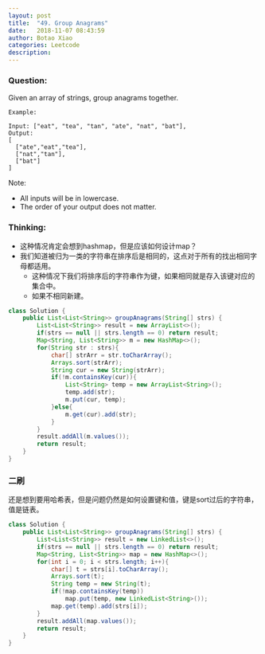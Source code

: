 ```yaml
---
layout: post
title:  "49. Group Anagrams"
date:   2018-11-07 08:43:59
author: Botao Xiao
categories: Leetcode
description:
---
```

### Question:
Given an array of strings, group anagrams together.

```
Example:

Input: ["eat", "tea", "tan", "ate", "nat", "bat"],
Output:
[
  ["ate","eat","tea"],
  ["nat","tan"],
  ["bat"]
]
```

Note:
* All inputs will be in lowercase.
* The order of your output does not matter.



### Thinking:
* 这种情况肯定会想到hashmap，但是应该如何设计map？
* 我们知道被归为一类的字符串在排序后是相同的，这点对于所有的找出相同字母都适用。
	* 这种情况下我们将排序后的字符串作为键，如果相同就是存入该键对应的集合中。
	* 如果不相同新建。

```Java
class Solution {
    public List<List<String>> groupAnagrams(String[] strs) {
        List<List<String>> result = new ArrayList<>();
        if(strs == null || strs.length == 0) return result;
        Map<String, List<String>> m = new HashMap<>();
        for(String str : strs){
            char[] strArr = str.toCharArray();
            Arrays.sort(strArr);
            String cur = new String(strArr);
            if(!m.containsKey(cur)){
                List<String> temp = new ArrayList<String>();
                temp.add(str);
                m.put(cur, temp);
            }else{
                m.get(cur).add(str);
            }
        }
        result.addAll(m.values());
        return result;
    }
}
```

### 二刷
还是想到要用哈希表，但是问题仍然是如何设置键和值，键是sort过后的字符串，值是链表。

```Java
class Solution {
    public List<List<String>> groupAnagrams(String[] strs) {
        List<List<String>> result = new LinkedList<>();
        if(strs == null || strs.length == 0) return result;
        Map<String, List<String>> map = new HashMap<>();
        for(int i = 0; i < strs.length; i++){
            char[] t = strs[i].toCharArray();
            Arrays.sort(t);
            String temp = new String(t);
            if(!map.containsKey(temp))
                map.put(temp, new LinkedList<String>());
            map.get(temp).add(strs[i]);
        }
        result.addAll(map.values());
        return result;
    }
}
```

